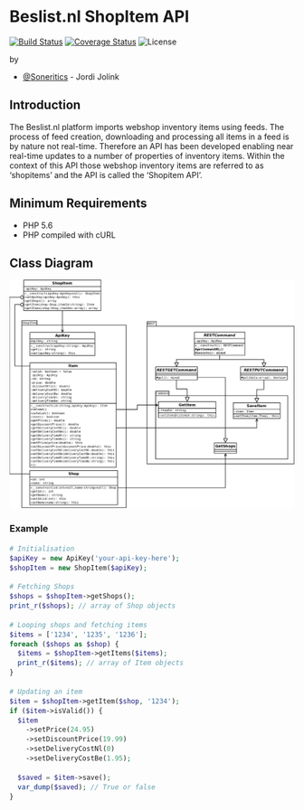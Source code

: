 # Beslist.nl ShopItem API #

[![Build Status](https://api.travis-ci.org/Soneritics/BeslistShopItem.svg?branch=master)](https://travis-ci.org/Soneritics/BeslistShopItem)
[![Coverage Status](https://coveralls.io/repos/Soneritics/BeslistShopItem/badge.svg?branch=master)](https://coveralls.io/r/Soneritics/BeslistShopItem?branch=master)
![License](http://img.shields.io/badge/license-MIT-green.svg)

by
* [@Soneritics](https://github.com/Soneritics) - Jordi Jolink


## Introduction ##
The Beslist.nl platform imports webshop inventory items using feeds. The process of feed creation,
downloading and processing all items in a feed is by nature not real-time. Therefore an API has been
developed enabling near real-time updates to a number of properties of inventory items. Within the
context of this API those webshop inventory items are referred to as ‘shopitems’ and the API is called
the ‘Shopitem API’.


## Minimum Requirements ##
- PHP 5.6
- PHP compiled with cURL


## Class Diagram ##
![Class Diagram](ClassDiagram.png)


### Example ###
```php
# Initialisation
$apiKey = new ApiKey('your-api-key-here');
$shopItem = new ShopItem($apiKey);

# Fetching Shops
$shops = $shopItem->getShops();
print_r($shops); // array of Shop objects

# Looping shops and fetching items
$items = ['1234', '1235', '1236'];
foreach ($shops as $shop) {
  $items = $shopItem->getItems($items);
  print_r($items); // array of Item objects
}

# Updating an item
$item = $shopItem->getItem($shop, '1234');
if ($item->isValid()) {
  $item
    ->setPrice(24.95)
    ->setDiscountPrice(19.99)
    ->setDeliveryCostNl(0)
    ->setDeliveryCostBe(1.95);

  $saved = $item->save();
  var_dump($saved); // True or false
}
```
